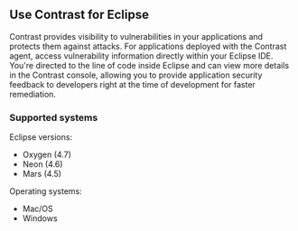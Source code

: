<!--
title: "What is Contrast for Eclipse?"
description: "What is Contrast for Eclipse?"
tags: "tools eclipse integration"
-->

## Use Contrast for Eclipse

Contrast provides visibility to vulnerabilities in your applications and protects them against attacks. For applications deployed with the Contrast agent, access vulnerability information directly within your Eclipse IDE. You're directed to the line of code inside Eclipse and can view more details in the Contrast console, allowing you to provide application security feedback to developers right at the time of development for faster remediation.

### Supported systems 

Eclipse versions:

* Oxygen (4.7)
* Neon (4.6)
* Mars (4.5)

Operating systems:

* Mac/OS
* Windows


